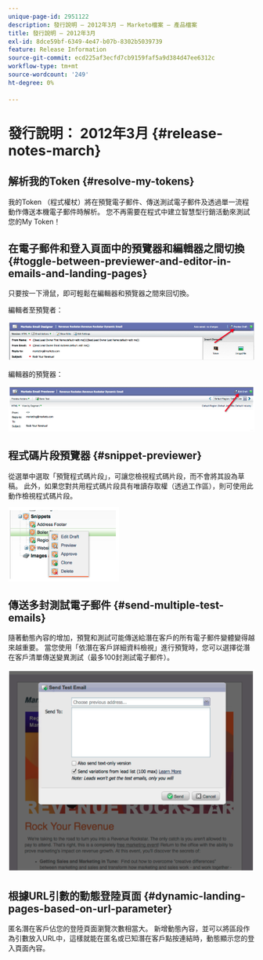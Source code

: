 ```yaml
---
unique-page-id: 2951122
description: 發行說明 — 2012年3月 — Marketo檔案 — 產品檔案
title: 發行說明 — 2012年3月
exl-id: 8dce59bf-6349-4e47-b07b-8302b5039739
feature: Release Information
source-git-commit: ecd225af3ecfd7cb9159faf5a9d384d47ee6312c
workflow-type: tm+mt
source-wordcount: '249'
ht-degree: 0%

---
```


# 發行說明： 2012年3月 {#release-notes-march}

## 解析我的Token {#resolve-my-tokens}

我的Token （程式權杖）將在預覽電子郵件、傳送測試電子郵件及透過單一流程動作傳送本機電子郵件時解析。 您不再需要在程式中建立智慧型行銷活動來測試您的My Token！

## 在電子郵件和登入頁面中的預覽器和編輯器之間切換 {#toggle-between-previewer-and-editor-in-emails-and-landing-pages}

只要按一下滑鼠，即可輕鬆在編輯器和預覽器之間來回切換。

編輯者至預覽者：

![](assets/image2014-9-23-10-3a0-3a13.png)

編輯器的預覽器：

![](assets/image2014-9-23-10-3a0-3a25.png)

## 程式碼片段預覽器 {#snippet-previewer}

從選單中選取「預覽程式碼片段」，可讓您檢視程式碼片段，而不會將其設為草稿。 此外，如果您對共用程式碼片段具有唯讀存取權（透過工作區），則可使用此動作檢視程式碼片段。

![](assets/image2014-9-23-10-3a0-3a37.png)

## 傳送多封測試電子郵件 {#send-multiple-test-emails}

隨著動態內容的增加，預覽和測試可能傳送給潛在客戶的所有電子郵件變體變得越來越重要。 當您使用「依潛在客戶詳細資料檢視」進行預覽時，您可以選擇從潛在客戶清單傳送變異測試（最多100封測試電子郵件）。

![](assets/image2014-9-23-10-3a0-3a50.png)

## 根據URL引數的動態登陸頁面 {#dynamic-landing-pages-based-on-url-parameter}

匿名潛在客戶佔您的登陸頁面瀏覽次數相當大。 新增動態內容，並可以將區段作為引數放入URL中，這樣就能在匿名或已知潛在客戶點按連結時，動態顯示您的登入頁面內容。
